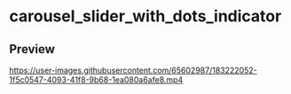 # carousel_slider_with_dots_indicator

## Preview

https://user-images.githubusercontent.com/65602987/183222052-1f5c0547-4093-41f8-9b68-1ea080a6afe8.mp4

